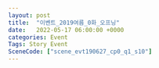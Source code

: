 ```yaml
---
layout: post
title:  "이벤트_2019여름_0화_오프닝"
date:   2022-05-17 06:00:00 +0000
categories: Event
Tags: Story Event
SceneCode: ["scene_evt190627_cp0_q1_s10"]
---
```

